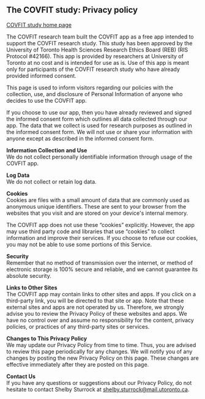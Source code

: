 ## The COVFIT study: Privacy policy

[COVFIT study home page](https://www.covfitstudy.ca)

The COVFIT research team built the COVFIT app as a free app intended to support the COVFIT research study. This study has been approved by the University of Toronto Health Sciences Research Ethics Board (REB) (RIS Protocol #42166). This app is provided by researchers at University of Toronto at no cost and is intended for use as is. Use of this app is meant only for participants of the COVFIT research study who have already provided informed consent.

This page is used to inform visitors regarding our policies with the collection, use, and disclosure of Personal Information of anyone who decides to use the COVFIT app.

If you choose to use our app, then you have already reviewed and signed the informed consent form which outlines all data collected through our app. The data that we collect is used for research purposes as outlined in the informed consent form. We will not use or share your information with anyone except as described in the informed consent form.

**Information Collection and Use** <br/>
We do not collect personally identifiable information through usage of the COVFIT app.

**Log Data** <br/>
We do not collect or retain log data.

**Cookies** <br/>
Cookies are files with a small amount of data that are commonly used as anonymous unique identifiers. These are sent to your browser from the websites that you visit and are stored on your device's internal memory.

The COVFIT app does not use these “cookies” explicitly. However, the app may use third party code and libraries that use “cookies” to collect information and improve their services. If you choose to refuse our cookies, you may not be able to use some portions of this Service.

**Security** <br/>
Remember that no method of transmission over the internet, or method of electronic storage is 100% secure and reliable, and we cannot guarantee its absolute security.

**Links to Other Sites** <br/>
The COVFIT app may contain links to other sites and apps. If you click on a third-party link, you will be directed to that site or app. Note that these external sites and apps are not operated by us. Therefore, we strongly advise you to review the Privacy Policy of these websites and apps. We have no control over and assume no responsibility for the content, privacy policies, or practices of any third-party sites or services.

**Changes to This Privacy Policy** <br/>
We may update our Privacy Policy from time to time. Thus, you are advised to review this page periodically for any changes. We will notify you of any changes by posting the new Privacy Policy on this page. These changes are effective immediately after they are posted on this page.

**Contact Us** <br/>
If you have any questions or suggestions about our Privacy Policy, do not hesitate to contact Shelby Sturrock at shelby.sturrock@mail.utoronto.ca.
